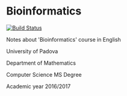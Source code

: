 # Bioinformatics

[![Build Status](https://travis-ci.org/Polpetta/Bioinformatic1.svg?branch=master)](https://travis-ci.org/Polpetta/Bioinformatic1)


Notes about 'Bioinformatics' course in English

University of Padova

Department of Mathematics

Computer Science MS Degree

Academic year 2016/2017

